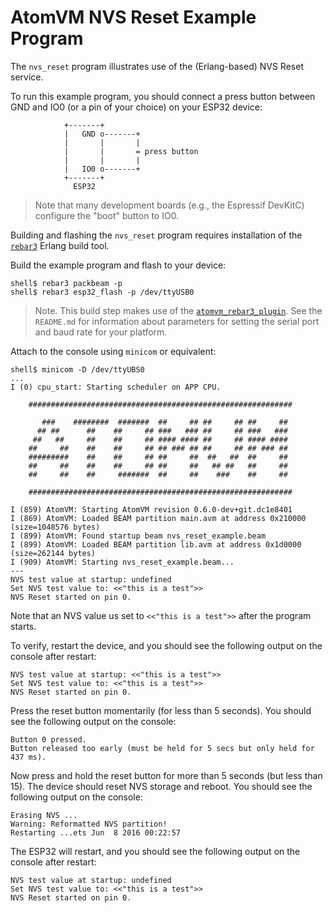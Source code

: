 # AtomVM NVS Reset Example Program

The `nvs_reset` program illustrates use of the (Erlang-based) NVS Reset service.

To run this example program, you should connect a press button between GND and IO0 (or a pin of your choice) on your ESP32 device:

                +-------+
                |   GND o-------+
                |       |       |
                |       |       = press button
                |       |       |
                |   IO0 o-------+
                +-------+
                  ESP32

> Note that many development boards (e.g., the Espressif DevKitC) configure the "boot" button to IO0.

Building and flashing the `nvs_reset` program requires installation of the [`rebar3`](https://www.rebar3.org) Erlang build tool.

Build the example program and flash to your device:

    shell$ rebar3 packbeam -p
    shell$ rebar3 esp32_flash -p /dev/ttyUSB0

> Note.  This build step makes use of the [`atomvm_rebar3_plugin`](https://github.com/atomvm/atomvm_rebar3_plugin).  See the `README.md` for information about parameters for setting the serial port and baud rate for your platform.

Attach to the console using `minicom` or equivalent:

    shell$ minicom -D /dev/ttyUBS0
    ...
    I (0) cpu_start: Starting scheduler on APP CPU.

        ###########################################################

           ###    ########  #######  ##     ## ##     ## ##     ##
          ## ##      ##    ##     ## ###   ### ##     ## ###   ###
         ##   ##     ##    ##     ## #### #### ##     ## #### ####
        ##     ##    ##    ##     ## ## ### ## ##     ## ## ### ##
        #########    ##    ##     ## ##     ##  ##   ##  ##     ##
        ##     ##    ##    ##     ## ##     ##   ## ##   ##     ##
        ##     ##    ##     #######  ##     ##    ###    ##     ##

        ###########################################################

    I (859) AtomVM: Starting AtomVM revision 0.6.0-dev+git.dc1e8401
    I (869) AtomVM: Loaded BEAM partition main.avm at address 0x210000 (size=1048576 bytes)
    I (899) AtomVM: Found startup beam nvs_reset_example.beam
    I (899) AtomVM: Loaded BEAM partition lib.avm at address 0x1d0000 (size=262144 bytes)
    I (909) AtomVM: Starting nvs_reset_example.beam...
    ---
    NVS test value at startup: undefined
    Set NVS test value to: <<"this is a test">>
    NVS Reset started on pin 0.

Note that an NVS value us set to `<<"this is a test">>` after the program starts.

To verify, restart the device, and you should see the following output on the console after restart:

    NVS test value at startup: <<"this is a test">>
    Set NVS test value to: <<"this is a test">>
    NVS Reset started on pin 0.

Press the reset button momentarily (for less than 5 seconds).  You should see the following output on the console:

    Button 0 pressed.
    Button released too early (must be held for 5 secs but only held for 437 ms).

Now press and hold the reset button for more than 5 seconds (but less than 15).  The device should reset NVS storage and reboot.  You should see the following output on the console:

    Erasing NVS ...
    Warning: Reformatted NVS partition!
    Restarting ...ets Jun  8 2016 00:22:57

The ESP32 will restart, and you should see the following output on the console after restart:

    NVS test value at startup: undefined
    Set NVS test value to: <<"this is a test">>
    NVS Reset started on pin 0.
